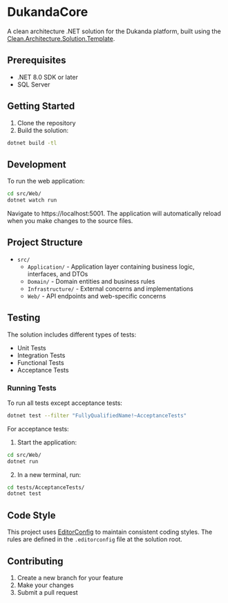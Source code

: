 ﻿# DukandaCore

A clean architecture .NET solution for the Dukanda platform, built using the [Clean.Architecture.Solution.Template](https://github.com/jasontaylordev/CleanArchitecture).

## Prerequisites

- .NET 8.0 SDK or later
- SQL Server

## Getting Started

1. Clone the repository
2. Build the solution:
```bash
dotnet build -tl
```

## Development

To run the web application:

```bash
cd src/Web/
dotnet watch run
```

Navigate to https://localhost:5001. The application will automatically reload when you make changes to the source files.

## Project Structure

- `src/`
  - `Application/` - Application layer containing business logic, interfaces, and DTOs
  - `Domain/` - Domain entities and business rules
  - `Infrastructure/` - External concerns and implementations
  - `Web/` - API endpoints and web-specific concerns

## Testing

The solution includes different types of tests:

- Unit Tests
- Integration Tests
- Functional Tests
- Acceptance Tests

### Running Tests

To run all tests except acceptance tests:
```bash
dotnet test --filter "FullyQualifiedName!~AcceptanceTests"
```

For acceptance tests:
1. Start the application:
```bash
cd src/Web/
dotnet run
```

2. In a new terminal, run:
```bash
cd tests/AcceptanceTests/
dotnet test
```

## Code Style

This project uses [EditorConfig](https://editorconfig.org/) to maintain consistent coding styles. The rules are defined in the `.editorconfig` file at the solution root.

## Contributing

1. Create a new branch for your feature
2. Make your changes
3. Submit a pull request